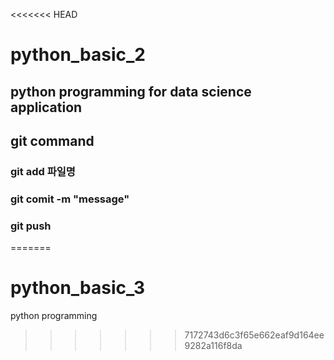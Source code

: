 <<<<<<< HEAD
# python_basic_2
## python programming for data science application

## git command
### git add 파일명
### git comit -m "message"
### git push 


=======
# python_basic_3
python programming
>>>>>>> 7172743d6c3f65e662eaf9d164ee9282a116f8da
